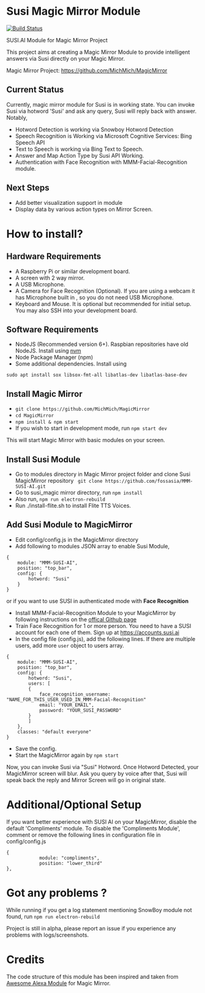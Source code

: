 # Susi Magic Mirror Module

[![Build Status](https://travis-ci.org/fossasia/MMM-SUSI-AI.svg?branch=master)](https://travis-ci.org/fossasia/MMM-SUSI-AI)

SUSI.AI Module for Magic Mirror Project

This project aims at creating a Magic Mirror Module to provide intelligent answers via Susi directly on your Magic Mirror.

Magic Mirror Project: https://github.com/MichMich/MagicMirror

## Current Status

Currently, magic mirror module for Susi is in working state. You can invoke Susi via hotword 'Susi' and ask any query,
Susi will reply back with answer. Notably,

- Hotword Detection is working via Snowboy Hotword Detection
- Speech Recognition is Working via Microsoft Cognitive Services: Bing Speech API
- Text to Speech is working via Bing Text to Speech.
- Answer and Map Action Type by Susi API Working.
- Authentication with Face Recognition with MMM-Facial-Recognition module.

## Next Steps

- Add better visualization support in module
- Display data by various action types on Mirror Screen.

# How to install?

## Hardware Requirements
- A Raspberry Pi or similar development board.
- A screen with 2 way mirror.
- A USB Microphone.
- A Camera for Face Recognition (Optional). If you are using a webcam it has Microphone 
built in , so you do not need USB Microphone.
- Keyboard and Mouse. It is optional but recommended for initial setup.
You may also SSH into your development board.

## Software Requirements
- NodeJS (Recommended version 6+). Raspbian repositories have old NodeJS. Install using [nvm](https://github.com/creationix/nvm) 
- Node Package Manager (npm)
- Some additional dependencies. Install using
```
sudo apt install sox libsox-fmt-all libatlas-dev libatlas-base-dev
```

## Install Magic Mirror
- ```git clone https://github.com/MichMich/MagicMirror ```
- ```cd MagicMirror```
- ```npm install & npm start```
- If you wish to start in development mode, run ```npm start dev```

This will start Magic Mirror with basic modules on your screen.

## Install Susi Module
- Go to modules directory in Magic Mirror project folder and clone Susi MagicMirror repository
``` git clone https://github.com/fossasia/MMM-SUSI-AI.git```
- Go to susi_magic mirror directory, run ```npm install```
- Also run, ```npm run electron-rebuild```
- Run ./install-flite.sh to install Flite TTS Voices.

## Add Susi Module to MagicMirror
- Edit config/config.js in the MagicMirror directory
- Add following to modules JSON array to enable Susi Module,
```
{
	module: "MMM-SUSI-AI",
	position: "top_bar",
	config: {
	    hotword: "Susi"
	}
}
```

or if you want to use SUSI in authenticated mode with **Face Recognition**

- Install MMM-Facial-Recognition Module to your MagicMirror by following instructions on the
[offical Github page](https://github.com/paviro/MMM-Facial-Recognition)
- Train Face Recognition for 1 or more person. You need to have a SUSI account for each one of them.
Sign up at https://accounts.susi.ai
- In the config file (config.js), add the following lines. If there are multiple users, add more ```user``` object to
users array.

```
{
	module: "MMM-SUSI-AI",
	position: "top_bar",
	config: {
	    hotword: "Susi",
	    users: [
	    {
	        face_recognition_username: "NAME_FOR_THIS_USER_USED_IN_MMM-Facial-Recognition"
	        email: "YOUR_EMAIL",
	        password: "YOUR_SUSI_PASSWORD"
	    }
	    ]
	},
	classes: "default everyone"
}
```
- Save the config.
- Start the MagicMirror again by ```npm start```

Now, you can invoke Susi via "Susi" Hotword. Once Hotword Detected, your MagicMirror screen will blur.
Ask you query by voice after that, Susi will speak back the reply and Mirror Screen will go in original state.

# Additional/Optional Setup

If you want better experience with SUSI AI on your MagicMirror, disable the default 'Compliments' module.
To disable the 'Compliments Module', comment or remove the following lines in configuration file in config/config.js

```
{
			module: "compliments",
			position: "lower_third"
},
```


# Got any problems ?

While running if you get a log statement mentioning SnowBoy module not found, run
```npm run electron-rebuild```

Project is still in alpha, please report an issue if you experience any problems with logs/screenshots.



# Credits

The code structure of this module has been inspired and taken from [Awesome Alexa Module](https://github.com/dolanmiu/MMM-awesome-alexa) for Magic Mirror.


